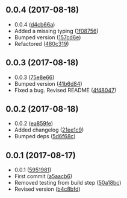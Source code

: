 <a name="0.0.4"></a>
## 0.0.4 (2017-08-18)

* 0.0.4 ([d4cb66a](https://github.com/wessberg/ModuleUtil/commit/d4cb66a))
* Added a missing typing ([1f08756](https://github.com/wessberg/ModuleUtil/commit/1f08756))
* Bumped version ([157cd6e](https://github.com/wessberg/ModuleUtil/commit/157cd6e))
* Refactored ([480c319](https://github.com/wessberg/ModuleUtil/commit/480c319))



<a name="0.0.3"></a>
## 0.0.3 (2017-08-18)

* 0.0.3 ([75e8e66](https://github.com/wessberg/ModuleUtil/commit/75e8e66))
* Bumped version ([41b6d84](https://github.com/wessberg/ModuleUtil/commit/41b6d84))
* Fixed a bug. Revised README ([4f48047](https://github.com/wessberg/ModuleUtil/commit/4f48047))



<a name="0.0.2"></a>
## 0.0.2 (2017-08-18)

* 0.0.2 ([ea859fe](https://github.com/wessberg/ModuleUtil/commit/ea859fe))
* Added changelog ([21ee1c9](https://github.com/wessberg/ModuleUtil/commit/21ee1c9))
* Bumped deps ([5d6f68c](https://github.com/wessberg/ModuleUtil/commit/5d6f68c))



<a name="0.0.1"></a>
## 0.0.1 (2017-08-17)

* 0.0.1 ([5951981](https://github.com/wessberg/ModuleUtil/commit/5951981))
* First commit ([a5aacb6](https://github.com/wessberg/ModuleUtil/commit/a5aacb6))
* Removed testing from build step ([50a18bc](https://github.com/wessberg/ModuleUtil/commit/50a18bc))
* Revised version ([b4c8bfd](https://github.com/wessberg/ModuleUtil/commit/b4c8bfd))



